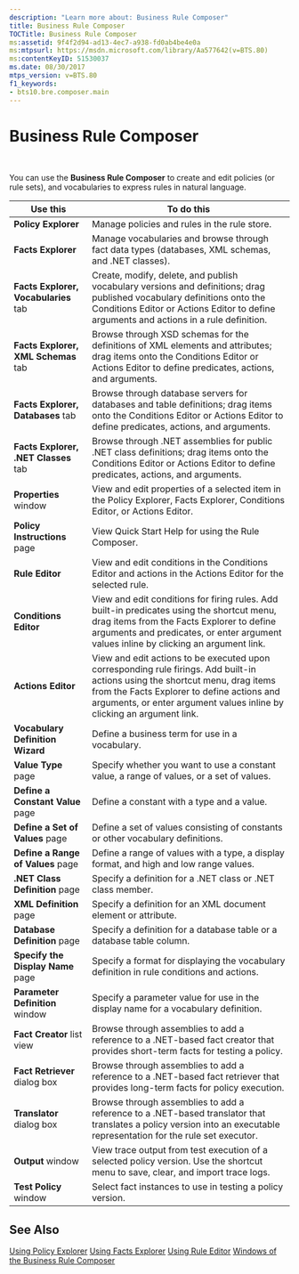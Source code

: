 ```yaml
---
description: "Learn more about: Business Rule Composer"
title: Business Rule Composer
TOCTitle: Business Rule Composer
ms:assetid: 9f4f2d94-ad13-4ec7-a938-fd0ab4be4e0a
ms:mtpsurl: https://msdn.microsoft.com/library/Aa577642(v=BTS.80)
ms:contentKeyID: 51530037
ms.date: 08/30/2017
mtps_version: v=BTS.80
f1_keywords:
- bts10.bre.composer.main
---
```


# Business Rule Composer

 

You can use the **Business Rule Composer** to create and edit policies (or rule sets), and vocabularies to express rules in natural language.

<table>
<thead>
<tr class="header">
<th>Use this</th>
<th>To do this</th>
</tr>
</thead>
<tbody>
<tr class="odd">
<td><strong>Policy Explorer</strong></td>
<td>Manage policies and rules in the rule store.</td>
</tr>
<tr class="even">
<td><strong>Facts Explorer</strong></td>
<td>Manage vocabularies and browse through fact data types (databases, XML schemas, and .NET classes).</td>
</tr>
<tr class="odd">
<td><strong>Facts Explorer, Vocabularies</strong> tab</td>
<td>Create, modify, delete, and publish vocabulary versions and definitions; drag published vocabulary definitions onto the Conditions Editor or Actions Editor to define arguments and actions in a rule definition.</td>
</tr>
<tr class="even">
<td><strong>Facts Explorer, XML Schemas</strong> tab</td>
<td>Browse through XSD schemas for the definitions of XML elements and attributes; drag items onto the Conditions Editor or Actions Editor to define predicates, actions, and arguments.</td>
</tr>
<tr class="odd">
<td><strong>Facts Explorer, Databases</strong> tab</td>
<td>Browse through database servers for databases and table definitions; drag items onto the Conditions Editor or Actions Editor to define predicates, actions, and arguments.</td>
</tr>
<tr class="even">
<td><strong>Facts Explorer, .NET Classes</strong> tab</td>
<td>Browse through .NET assemblies for public .NET class definitions; drag items onto the Conditions Editor or Actions Editor to define predicates, actions, and arguments.</td>
</tr>
<tr class="odd">
<td><strong>Properties</strong> window</td>
<td>View and edit properties of a selected item in the Policy Explorer, Facts Explorer, Conditions Editor, or Actions Editor.</td>
</tr>
<tr class="even">
<td><strong>Policy Instructions</strong> page</td>
<td>View Quick Start Help for using the Rule Composer.</td>
</tr>
<tr class="odd">
<td><strong>Rule Editor</strong></td>
<td>View and edit conditions in the Conditions Editor and actions in the Actions Editor for the selected rule.</td>
</tr>
<tr class="even">
<td><strong>Conditions Editor</strong></td>
<td>View and edit conditions for firing rules. Add built-in predicates using the shortcut menu, drag items from the Facts Explorer to define arguments and predicates, or enter argument values inline by clicking an argument link.</td>
</tr>
<tr class="odd">
<td><strong>Actions Editor</strong></td>
<td>View and edit actions to be executed upon corresponding rule firings. Add built-in actions using the shortcut menu, drag items from the Facts Explorer to define actions and arguments, or enter argument values inline by clicking an argument link.</td>
</tr>
<tr class="even">
<td><strong>Vocabulary Definition Wizard</strong></td>
<td>Define a business term for use in a vocabulary.</td>
</tr>
<tr class="odd">
<td><strong>Value Type</strong> page</td>
<td>Specify whether you want to use a constant value, a range of values, or a set of values.</td>
</tr>
<tr class="even">
<td><strong>Define a Constant Value</strong> page</td>
<td>Define a constant with a type and a value.</td>
</tr>
<tr class="odd">
<td><strong>Define a Set of Values</strong> page</td>
<td>Define a set of values consisting of constants or other vocabulary definitions.</td>
</tr>
<tr class="even">
<td><strong>Define a Range of Values</strong> page</td>
<td>Define a range of values with a type, a display format, and high and low range values.</td>
</tr>
<tr class="odd">
<td><strong>.NET Class Definition</strong> page</td>
<td>Specify a definition for a .NET class or .NET class member.</td>
</tr>
<tr class="even">
<td><strong>XML Definition</strong> page</td>
<td>Specify a definition for an XML document element or attribute.</td>
</tr>
<tr class="odd">
<td><strong>Database Definition</strong> page</td>
<td>Specify a definition for a database table or a database table column.</td>
</tr>
<tr class="even">
<td><strong>Specify the Display Name</strong> page</td>
<td>Specify a format for displaying the vocabulary definition in rule conditions and actions.</td>
</tr>
<tr class="odd">
<td><strong>Parameter Definition</strong> window</td>
<td>Specify a parameter value for use in the display name for a vocabulary definition.</td>
</tr>
<tr class="even">
<td><strong>Fact Creator</strong> list view</td>
<td>Browse through assemblies to add a reference to a .NET-based fact creator that provides short-term facts for testing a policy.</td>
</tr>
<tr class="odd">
<td><strong>Fact Retriever</strong> dialog box</td>
<td>Browse through assemblies to add a reference to a .NET-based fact retriever that provides long-term facts for policy execution.</td>
</tr>
<tr class="even">
<td><strong>Translator</strong> dialog box</td>
<td>Browse through assemblies to add a reference to a .NET-based translator that translates a policy version into an executable representation for the rule set executor.</td>
</tr>
<tr class="odd">
<td><strong>Output</strong> window</td>
<td>View trace output from test execution of a selected policy version. Use the shortcut menu to save, clear, and import trace logs.</td>
</tr>
<tr class="even">
<td><strong>Test Policy</strong> window</td>
<td>Select fact instances to use in testing a policy version.</td>
</tr>
</tbody>
</table>


## See Also

[Using Policy Explorer](https://msdn.microsoft.com/library/aa559224\(v=bts.80\))  
[Using Facts Explorer](https://msdn.microsoft.com/library/aa561796\(v=bts.80\))  
[Using Rule Editor](https://msdn.microsoft.com/library/aa560525\(v=bts.80\))  
[Windows of the Business Rule Composer](https://msdn.microsoft.com/library/aa561030\(v=bts.80\))

